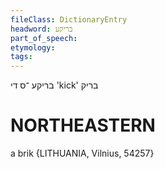 ```yaml
---
fileClass: DictionaryEntry
headword: בריקע
part_of_speech: 
etymology: 
tags: 
---
```

בריקע
־ס
די
'kick'
בריק

NORTHEASTERN
==============

a brik {LITHUANIA, Vilnius, 54257}